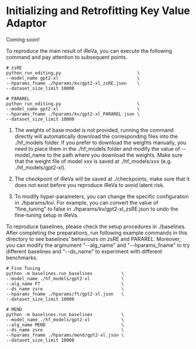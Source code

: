 # Initializing and Retrofitting Key Value Adaptor
Coming soon!

To reproduce the main result of iReVa, you can execute the following command and pay attention to subsequent points.
```
# zsRE
python run_editing.py                             \
--model_name gpt2-xl                              \
--hparams_fname ./hparams/kv/gpt2-xl_zsRE.json    \
--dataset_size_limit 10000

# PARAREL
python run_editing.py                             \
--model_name gpt2-xl                              \
--hparams_fname ./hparams/kv/gpt2-xl_PARAREL.json \
--dataset_size_limit 10000    
```

1. The weights of base model is not provided, running the command directly will automatically download the corresponding files into the ./hf_models folder. If you prefer to download the weights manually, you need to place them in the ./hf_models folder and modify the value of --model_name to the path where you download the weights. Make sure that the weight file of model xxx is saved at ./hf_models/xxx (e.g. ./hf_models/gpt2-xl).

2. The checkpoint of iReVa will be saved at ./checkpoints, make sure that it does not exist before you reproduce iReVa to avoid latent risk.

3. To modify hyper-parameters, you can change the specific configuration in ./hparams/kv/. For example, you can convert the value of "fine_tuning" to false in ./hparams/kv/gpt2-xl_zsRE.json to undo the fine-tuning setup in iReVa.


To reproduce baselines, please check the setup procedures in ./baselines. After completing the preparations, run following example commands in this directory to see baselines' behaviours on zsRE and PARAREL. Moreover, you can modify the argmument "--alg_name" and "--hparams_fname" to try different baselines and "--ds_name" to experiment with different benchmarks.
```
# Fine Tuning
python -m baselines.run_baselines           \
--model_name ./hf_models/gpt2-xl            \
--alg_name FT                               \
--ds_name zsre                              \
--hparams_fname ./hparams/ft/gpt2-xl.json   \
--dataset_size_limit 10000

# MEND
python -m baselines.run_baselines           \
--model_name ./hf_models/gpt2-xl            \
--alg_name MEND                             \
--ds_name zsre                              \
--hparams_fname ./hparams/mend/gpt2-xl.json \
--dataset_size_limit 10000
```

